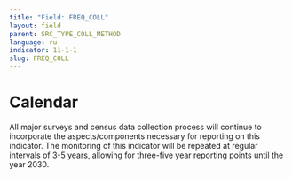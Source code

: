 ```yaml
---
title: "Field: FREQ_COLL"
layout: field
parent: SRC_TYPE_COLL_METHOD
language: ru
indicator: 11-1-1
slug: FREQ_COLL
---
```

# Calendar

All major surveys and census data collection process will continue to incorporate the aspects/components necessary for reporting on this indicator. The monitoring of this indicator will be repeated at regular intervals of 3-5 years, allowing for three-five year reporting points until the year 2030.
